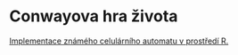 # Conwayova hra života
[Implementace známého celulárního automatu v prostředí R.](http://shiny.statest.cz:3838/Conwayova_hra_zivota/)

